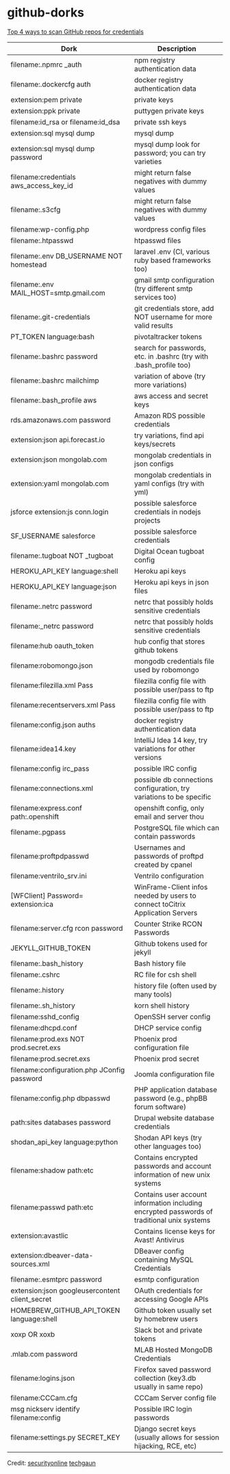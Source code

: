 # github-dorks

[Top 4 ways to scan GitHub repos for credentials](https://securitytrails.com/blog/github-dorks)


| Dork                                            | Description                                                                                 |
|-------------------------------------------------|---------------------------------------------------------------------------------------------|
| filename:.npmrc _auth                           | npm registry authentication data                                                            |
| filename:.dockercfg auth                        | docker registry authentication data                                                         |
| extension:pem private                           | private keys                                                                                |
| extension:ppk private                           | puttygen private keys                                                                       |
| filename:id_rsa or filename:id_dsa              | private ssh keys                                                                            |
| extension:sql mysql dump                        | mysql dump                                                                                  |
| extension:sql mysql dump password               | mysql dump look for password; you can try varieties                                         |
| filename:credentials aws_access_key_id          | might return false negatives with dummy values                                              |
| filename:.s3cfg                                 | might return false negatives with dummy values                                              |
| filename:wp-config.php                          | wordpress config files                                                                      |
| filename:.htpasswd                              | htpasswd files                                                                              |
| filename:.env DB_USERNAME NOT homestead         | laravel .env (CI, various ruby based frameworks too)                                        |
| filename:.env MAIL_HOST=smtp.gmail.com          | gmail smtp configuration (try different smtp services too)                                  |
| filename:.git-credentials                       | git credentials store, add NOT username for more valid results                              |
| PT_TOKEN language:bash                          | pivotaltracker tokens                                                                       |
| filename:.bashrc password                       | search for passwords, etc. in .bashrc (try with .bash_profile too)                          |
| filename:.bashrc mailchimp                      | variation of above (try more variations)                                                    |
| filename:.bash_profile aws                      | aws access and secret keys                                                                  |
| rds.amazonaws.com password                      | Amazon RDS possible credentials                                                             |
| extension:json api.forecast.io                  | try variations, find api keys/secrets                                                       |
| extension:json mongolab.com                     | mongolab credentials in json configs                                                        |
| extension:yaml mongolab.com                     | mongolab credentials in yaml configs (try with yml)                                         |
| jsforce extension:js conn.login                 | possible salesforce credentials in nodejs projects                                          |
| SF_USERNAME salesforce                          | possible salesforce credentials                                                             |
| filename:.tugboat NOT _tugboat                  | Digital Ocean tugboat config                                                                |
| HEROKU_API_KEY language:shell                   | Heroku api keys                                                                             |
| HEROKU_API_KEY language:json                    | Heroku api keys in json files                                                               |
| filename:.netrc password                        | netrc that possibly holds sensitive credentials                                             |
| filename:_netrc password                        | netrc that possibly holds sensitive credentials                                             |
| filename:hub oauth_token                        | hub config that stores github tokens                                                        |
| filename:robomongo.json                         | mongodb credentials file used by robomongo                                                  |
| filename:filezilla.xml Pass                     | filezilla config file with possible user/pass to ftp                                        |
| filename:recentservers.xml Pass                 | filezilla config file with possible user/pass to ftp                                        |
| filename:config.json auths                      | docker registry authentication data                                                         |
| filename:idea14.key                             | IntelliJ Idea 14 key, try variations for other versions                                     |
| filename:config irc_pass                        | possible IRC config                                                                         |
| filename:connections.xml                        | possible db connections configuration, try variations to be specific                        |
| filename:express.conf path:.openshift           | openshift config, only email and server thou                                                |
| filename:.pgpass                                | PostgreSQL file which can contain passwords                                                 |
| filename:proftpdpasswd                          | Usernames and passwords of proftpd created by cpanel                                        |
| filename:ventrilo_srv.ini                       | Ventrilo configuration                                                                      |
| [WFClient] Password= extension:ica              | WinFrame-Client infos needed by users to connect toCitrix Application Servers               |
| filename:server.cfg rcon password               | Counter Strike RCON Passwords                                                               |
| JEKYLL_GITHUB_TOKEN                             | Github tokens used for jekyll                                                               |
| filename:.bash_history                          | Bash history file                                                                           |
| filename:.cshrc                                 | RC file for csh shell                                                                       |
| filename:.history                               | history file (often used by many tools)                                                     |
| filename:.sh_history                            | korn shell history                                                                          |
| filename:sshd_config                            | OpenSSH server config                                                                       |
| filename:dhcpd.conf                             | DHCP service config                                                                         |
| filename:prod.exs NOT prod.secret.exs           | Phoenix prod configuration file                                                             |
| filename:prod.secret.exs                        | Phoenix prod secret                                                                         |
| filename:configuration.php JConfig password     | Joomla configuration file                                                                   |
| filename:config.php dbpasswd                    | PHP application database password (e.g., phpBB forum software)                              |
| path:sites databases password                   | Drupal website database credentials                                                         |
| shodan_api_key language:python                  | Shodan API keys (try other languages too)                                                   |
| filename:shadow path:etc                        | Contains encrypted passwords and account information of new unix systems                    |
| filename:passwd path:etc                        | Contains user account information including encrypted passwords of traditional unix systems |
| extension:avastlic                              | Contains license keys for Avast! Antivirus                                                  |
| extension:dbeaver-data-sources.xml              | DBeaver config containing MySQL Credentials                                                 |
| filename:.esmtprc password                      | esmtp configuration                                                                         |
| extension:json googleusercontent client_secret  | OAuth credentials for accessing Google APIs                                                 |
| HOMEBREW_GITHUB_API_TOKEN language:shell        | Github token usually set by homebrew users                                                  |
| xoxp OR xoxb                                    | Slack bot and private tokens                                                                |
| .mlab.com password                              | MLAB Hosted MongoDB Credentials                                                             |
| filename:logins.json                            | Firefox saved password collection (key3.db usually in same repo)                            |
| filename:CCCam.cfg                              | CCCam Server config file                                                                    |
| msg nickserv identify filename:config           | Possible IRC login passwords                                                                |
| filename:settings.py SECRET_KEY                 | Django secret keys (usually allows for session hijacking, RCE, etc)                         |



Credit:
[securityonline](https://securityonline.info/github-dorks/)
[techgaun](https://raw.githubusercontent.com/techgaun/github-dorks/master/github-dorks.txt)

